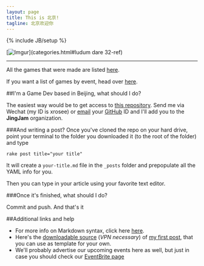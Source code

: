 ```yaml
---
layout: page
title: This is 北京!
tagline: 北京欢迎你
---
```

{% include JB/setup %}

[![Imgur](http://i.imgur.com/kei4S2j.jpg)](categories.html#ludum dare 32-ref)

***

All the games that were made are listed [here](http://jingjam.com/archive.html).

If you want a list of games by event, head over [here](http://jingjam.com/categories.html).

##I'm a Game Dev based in Beijing, what should I do?

The easiest way would be to get access to [this repository](https://github.com/JingJam/jingjam.github.io.git).
Send me via Wechat (my ID is xrosee) or [email](xrosee@live.cn) your [GitHub](http://github.com) ID and I'll add you to the **JingJam** organization.

###And writing a post?
Once you've cloned the repo on your hard drive, point your terminal to the folder you downloaded it (to the root of the folder) and type

    rake post title="your title"

It will create a `your-title.md` file in the `_posts` folder and prepopulate all the YAML info for you.

Then you can type in your article using your favorite text editor.

###Once it's finished, what should I do?

Commit and push.
And that's it

##Additional links and help
- For more info on Markdown syntax, click here [here](http://daringfireball.net/projects/markdown/syntax).
- Here's the [downloadable source](https://www.dropbox.com/s/hfh9vkhi38ds0pf/2015-04-21-everybody-blank-charlie.md?dl=0) (*VPN necessary*) of [my first post](http://jingjam.com/ludum%20dare%2032/2015/04/21/everybody-blank-charlie/), that you can use as template for your own.
- We'll probably advertise our upcoming events here as well, but just in case you should check our [EventBrite page](http://ludumdarebeijing.eventbrite.com/)